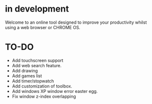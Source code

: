 # in development #
Welcome to an online tool designed to improve your productivity whilst using a web browser or CHROME OS.

# TO-DO #
- Add touchscreen support
- Add web search feature.
- Add drawing
- Add games list
- Add timer/stopwatch
- Add customization of toolbox.
- Add windows XP window error easter egg.
- Fix window z-index overlapping
